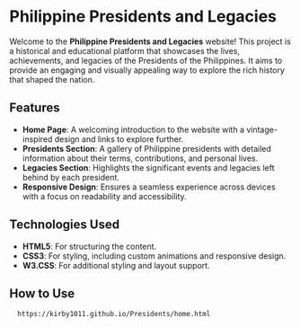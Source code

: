 # Philippine Presidents and Legacies

Welcome to the **Philippine Presidents and Legacies** website! This project is a historical and educational platform that showcases the lives,
achievements, and legacies of the Presidents of the Philippines. It aims to provide an engaging and visually 
appealing way to explore the rich history that shaped the nation.

## Features

- **Home Page**: A welcoming introduction to the website with a vintage-inspired design and links to explore further.
- **Presidents Section**: A gallery of Philippine presidents with detailed information about their terms, contributions, and personal lives.
- **Legacies Section**: Highlights the significant events and legacies left behind by each president.
- **Responsive Design**: Ensures a seamless experience across devices with a focus on readability and accessibility.

## Technologies Used

- **HTML5**: For structuring the content.
- **CSS3**: For styling, including custom animations and responsive design.
- **W3.CSS**: For additional styling and layout support.
## How to Use
      https://kirby1011.github.io/Presidents/home.html
